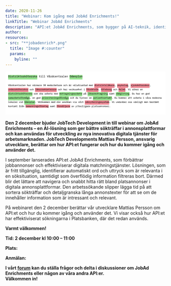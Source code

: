 ```yaml
---
date: 2020-11-26
title: "Webinar: Kom igång med JobAd Enrichments!"
linkTitle: "Webinar JobAd Enrichments"
description: "API:et JobAd Enrichments, som bygger på AI-teknik, identifierar automatiskt ord i annonser som har verklig betydelse i en söksituation, samtidigt som överflödig information filtreras bort."
author: 
resources:
- src: "**jobadenrich*.png"
  title: "Image #:counter"
  params:
    byline: ""
---
```

![identifierade ord](letterbox.png)

**Den 2 december bjuder JobTech Development in till webinar om JobAd Enrichments – en AI-lösning som ger bättre sökträffar i annonsplattformar och kan användas för utveckling av nya innovativa digitala tjänster för arbetsmarknaden. 
JobTech Developments Mattias Persson, ansvarig utvecklare, berättar om hur API:et fungerar och hur du kommer igång och använder det.**

I september lanserades API:et JobAd Enrichments, som förbättrar jobbannonser och effektiviserar digitala matchningstjänster. Lösningen, som är fritt tillgänglig, identifierar automatiskt ord och uttryck som är relevanta i en söksituation, samtidigt som överflödig information filtreras bort. Därmed blir det lättare att navigera och snabbt hitta rätt bland platsannonser i digitala annonsplattformar. 
Den arbetssökande slipper lägga tid på att sortera sökträffar och detaljgranska långa annonstexter för att se om de innehåller information som är intressant och relevant.  

På webinaret den 2 december berättar vår utvecklare Mattias Persson om API:et och hur du kommer igång och använder det. Vi visar också hur API:et har effektiviserat sökningarna i Platsbanken, där det redan används.




**Varmt välkommen!**

**Tid: 2 december kl 10:00 – 11:00** 
 
**Plats:**
 
**Anmälan:**  


**I vårt [forum](https://forum.jobtechdev.se) kan du ställa frågor och delta i diskussioner om JobAd Enrichments eller någon av våra andra API:er.  
 Välkommen in!** 








